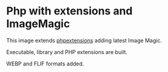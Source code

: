 # Php with extensions and ImageMagic

This image extends [phpextensions](https://hub.docker.com/r/grigori/phpextensions/) adding latest Image Magic.

Executable, library and PHP extensions are built.

WEBP and FLIF formats added.